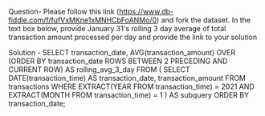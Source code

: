 Question- Please follow this link (https://www.db-fiddle.com/f/fufVxMKne1xMNHCbFoANMo/0) and fork the dataset. In the text box below, provide January 31's rolling 3 day average of total transaction amount processed per day and provide the link to your solution

Solution - 
SELECT
    transaction_date,
    AVG(transaction_amount) OVER (ORDER BY transaction_date ROWS BETWEEN 2 PRECEDING AND CURRENT ROW) AS rolling_avg_3_day
FROM (
    SELECT
        DATE(transaction_time) AS transaction_date,
        transaction_amount
    FROM
        transactions
    WHERE
        EXTRACT(YEAR FROM transaction_time) = 2021
        AND EXTRACT(MONTH FROM transaction_time) = 1
) AS subquery
ORDER BY
    transaction_date;
